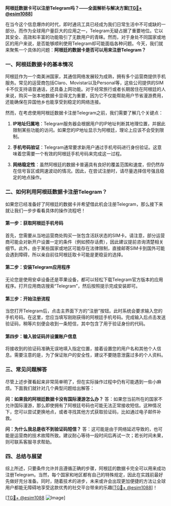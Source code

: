 **阿根廷数据卡可以注册Telegram吗？——全面解析与解决方案[[TG💪+ @esim1088](https://t.me/s/esim1088)]**

在当今这个信息爆炸的时代，即时通讯工具已经成为我们日常生活中不可或缺的一部分。而作为全球用户量巨大的应用之一，Telegram无疑占据了重要地位。它以其安全、高效和丰富的功能吸引了无数用户的青睐。然而，对于身处不同国家或地区的用户来说，是否能够顺利使用Telegram却可能面临各种问题。今天，我们就来聚焦一个具体的问题：**阿根廷的数据卡是否可以用来注册Telegram？**

### 一、阿根廷数据卡的基本情况

阿根廷作为一个南美洲国家，其通信网络发展较为成熟，拥有多个运营商提供手机服务。常见的运营商包括Claro、Movistar以及Personal等，这些公司提供的SIM卡不仅支持语音通话，还具备上网功能。对于经常旅行或者长期居住在阿根廷的人来说，购买一张本地数据卡显得尤为重要，因为它不仅能帮助用户节省漫游费用，还能确保在异国他乡也能享受到稳定的网络连接。

然而，在考虑使用阿根廷数据卡注册Telegram之前，我们需要了解几个关键点：

1. **IP地址归属地**：Telegram服务器会根据用户的IP地址判断其地理位置，并据此限制某些功能的访问。如果您的IP地址显示为阿根廷，理论上应该不会受到限制。
   
2. **手机号码验证**：Telegram通常要求新用户通过手机号码进行身份验证。这意味着您需要一个有效的阿根廷手机号码来完成这一过程。

3. **网络稳定性**：虽然阿根廷的数据卡普遍具有良好的覆盖范围和速度，但仍然存在信号盲区或网速波动的情况。因此，在尝试注册时，请尽量选择信号强且稳定的地点操作。

### 二、如何利用阿根廷数据卡注册Telegram？

如果您已经准备好了阿根廷的数据卡并希望借此机会注册Telegram，那么接下来就让我们一步步看看具体的操作流程吧！

#### 第一步：获取阿根廷手机号码
首先，您需要从当地运营商处购买一张包含活跃状态的SIM卡。请注意，部分运营商可能会对新开户设置一定的条件（例如预存话费），因此建议提前咨询清楚相关细节。此外，由于某些国家或地区可能存在法律限制，直接邮寄SIM卡到国外可能会遇到障碍，所以亲自前往阿根廷取卡可能是更稳妥的选择。

#### 第二步：安装Telegram应用程序
无论您是使用安卓设备还是苹果设备，都可以轻松下载Telegram官方版本的应用程序。打开应用商店搜索“Telegram”，然后按照提示完成安装即可。

#### 第三步：开始注册流程
当您打开Telegram后，点击主界面下方的“注册”按钮。此时系统会要求输入您的手机号码。在这里，您应当填写刚刚获得的阿根廷手机号码。完成输入后点击发送验证码，稍等片刻便会收到一条短信，其中包含了用于验证身份的代码。

#### 第四步：输入验证码并设置账户信息
将接收到的验证码准确无误地填入指定位置，接着设置您的用户名和其他个人信息。需要注意的是，为了保证账户的安全性，建议不要随意泄露过多的个人资料。

### 三、常见问题解答

尽管上述步骤看起来非常简单明了，但在实际操作过程中仍有可能遇到一些小麻烦。下面我们就针对几个典型问题给出解答：

**问：如果我的阿根廷数据卡没有国际漫游怎么办？**
答：如果您当前所在的国家不允许国际漫游，那么即使拥有了阿根廷号码也可能无法正常接收短信。这种情况下，您可以尝试更换地点，或者寻找其他方式获取验证码，比如通过电子邮件补救。

**问：为什么我总是收不到验证码短信？**
答：这可能是由于网络延迟导致的，也可能是运营商的技术故障所致。建议耐心等待一段时间后再试一次；若长时间未果，则可联系客服寻求帮助。

### 四、总结与展望

综上所述，只要条件允许并且遵循正确的步骤，阿根廷的数据卡完全可以用来成功注册Telegram。当然，每个国家和地区都有自己的特殊规定，因此在实践前最好先做好充分准备。同时，随着技术的进步，未来或许会出现更加便捷的方法让全球用户都能无障碍地享受这款优秀的社交平台带来的乐趣[[TG💪+ @esim1088](https://t.me/s/esim1088)]！

[[TG💪+ @esim1088](https://t.me/s/esim1088) ![Image](https://i.postimg.cc/4NQfJmqS/Snipaste-2025-05-13-00-14-12.png)]